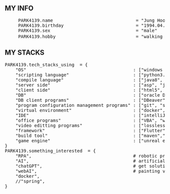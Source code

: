 ## MY INFO
<pre>
     PARK4139.name                               = "Jung Hoon Park" 
     PARK4139.birthday                           = "1994.04.05"
     PARK4139.sex                                = "male"  
     PARK4139.hobby                              = "walking with my dog 하늘이"  
</pre>
## MY STACKS
<pre>
PARK4139.tech_stacks_using  = {
    "OS"                                        : ["windows 10 pro","Rasberry pi OS","ubuntu","android"], 
    "scripting language"                        : ["python3.11.1", "batch script","shell script"], 
    "compile language"                          : ["java8", "c", "dart"], 
    "server side"                               : ["asp", "jsp", "thymeleaf"], 
    "client side"                               : ["html5", "javascript", "CSS"],
    "DB"                                        : ["oracle DB", "MS server", "maria db", "h2"],
    "DB client programs"                        : ["DBeaver", "MS server client program", "sqlplus"],
    "program configuration management programs" : ["git", "svn"],
    "virtual environment"                       : ["docker", "pyvenv"],
    "IDE"                                       : ["intelliJ", "pycharm", "visual studio code","notepad++", "android studio"],
    "office programs"                           : ["VBA", "word", "powerpoint", "excell"], 
    "video editting programs"                   : ["losslesscut"],
    "framework"                                 : ["Flutter","Spring","flask",fastAPI],
    "build tool"                                : ["maven","gradle"],
    "game engine"                               : ["unreal engine 5.2"]        
}
PARK4139.something_interested  = {
    "RPA",                                      # robotic process automation
    "AI",                                       # artificial intelligence
    "chatGPT",                                  # get solution via AI
    "webAI",                                    # painting via AI
    "docker",
    //"spring",
}
</pre>

